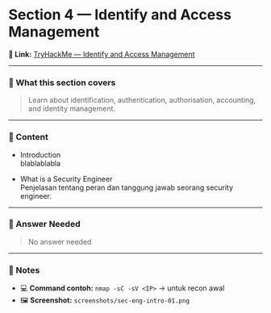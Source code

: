 # Section 4 — Identify and Access Management

**🔗 Link:** [TryHackMe — Identify and Access Management](https://tryhackme.com/room/identify-and-access-management)

---

### 🧠 What this section covers
> Learn about identification, authentication, authorisation, accounting, and identity management.

---

### 📘 Content
- Introduction  
blablablabla

- What is a Security Engineer  
Penjelasan tentang peran dan tanggung jawab seorang security engineer.

---

### 📝 Answer Needed  
> No answer needed

---

### 🧾 Notes
- 💻 **Command contoh:** `nmap -sC -sV <IP>` → untuk recon awal  
- 🖼️ **Screenshot:** `screenshots/sec-eng-intro-01.png`
